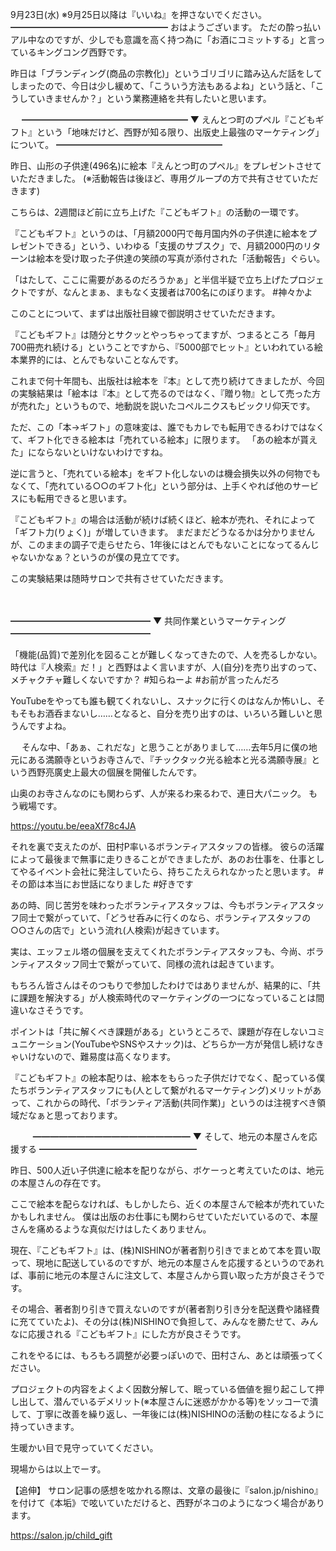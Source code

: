 9月23日(水) ※9月25日以降は『いいね』を押さないでください。
━━━━━━━━━━━━━━━━━━
おはようございます。
ただの酔っ払いアル中なのですが、少しでも意識を高く持つ為に「お酒にコミットする」と言っているキングコング西野です。

昨日は「ブランディング(商品の宗教化)」というゴリゴリに踏み込んだ話をしてしまったので、今日は少し緩めて、「こういう方法もあるよね」という話と、「こうしていきませんか？」という業務連絡を共有したいと思います。

　
━━━━━━━━━━━━━━━━━━━
▼ えんとつ町のプペル『こどもギフト』という「地味だけど、西野が知る限り、出版史上最強のマーケティング」について。
━━━━━━━━━━━━━━━━━━━

昨日、山形の子供達(496名)に絵本『えんとつ町のプペル』をプレゼントさせていただきました。
(※活動報告は後ほど、専用グループの方で共有させていただきます)

こちらは、2週間ほど前に立ち上げた『こどもギフト』の活動の一環です。

『こどもギフト』というのは、「月額2000円で毎月国内外の子供達に絵本をプレゼントできる」という、いわゆる「支援のサブスク」で、月額2000円のリターンは絵本を受け取った子供達の笑顔の写真が添付された「活動報告」ぐらい。

「はたして、ここに需要があるのだろうかぁ」と半信半疑で立ち上げたプロジェクトですが、なんとまぁ、まもなく支援者は700名にのぼります。
#神々かよ

このことについて、まずは出版社目線で御説明させていただきます。

『こどもギフト』は随分とサクッとやっちゃってますが、つまるところ「毎月700冊売れ続ける」ということですから、『5000部でヒット』といわれている絵本業界的には、とんでもないことなんです。

これまで何十年間も、出版社は絵本を『本』として売り続けてきましたが、今回の実験結果は「絵本は『本』として売るのではなく、『贈り物』として売った方が売れた」というもので、地動説を説いたコペルニクスもビックリ仰天です。

ただ、この「本→ギフト」の意味変は、誰でもカレでも転用できるわけではなくて、ギフト化できる絵本は「売れている絵本」に限ります。
「あの絵本が貰えた」にならないといけないわけですね。

逆に言うと、「売れている絵本」をギフト化しないのは機会損失以外の何物でもなくて、「売れている○○のギフト化」という部分は、上手くやれば他のサービスにも転用できると思います。

『こどもギフト』の場合は活動が続けば続くほど、絵本が売れ、それによって「ギフト力(りょく)」が増していきます。
まだまだどうなるかは分かりませんが、このままの調子で走らせたら、1年後にはとんでもないことになってるんじゃないかなぁ？というのが僕の見立てです。

この実験結果は随時サロンで共有させていただきます。

　

━━━━━━━━━━━━━━━━
▼ 共同作業というマーケティング
━━━━━━━━━━━━━━━━

「機能(品質)で差別化を図ることが難しくなってきたので、人を売るしかない。時代は『人検索』だ！」と西野はよく言いますが、人(自分)を売り出すのって、メチャクチャ難しくないですか？
#知らねーよ
#お前が言ったんだろ

YouTubeをやっても誰も観てくれないし、スナックに行くのはなんか怖いし、そもそもお酒呑まないし……となると、自分を売り出すのは、いろいろ難しいと思うんですよね。

　
そんな中、「あぁ、これだな」と思うことがありまして……去年5月に僕の地元にある満願寺というお寺さんで、『チックタック光る絵本と光る満願寺展』という西野亮廣史上最大の個展を開催したんです。

山奥のお寺さんなのにも関わらず、人が来るわ来るわで、連日大パニック。
もう戦場です。

https://youtu.be/eeaXf78c4JA

それを裏で支えたのが、田村P率いるボランティアスタッフの皆様。
彼らの活躍によって最後まで無事に走りきることができましたが、あのお仕事を、仕事としてやるイベント会社に発注していたら、持ちこたえられなかったと思います。
#その節は本当にお世話になりました
#好きです

あの時、同じ苦労を味わったボランティアスタッフは、今もボランティアスタッフ同士で繋がっていて、「どうせ呑みに行くのなら、ボランティアスタッフの○○さんの店で」という流れ(人検索)が起きています。

実は、エッフェル塔の個展を支えてくれたボランティアスタッフも、今尚、ボランティアスタッフ同士で繋がっていて、同様の流れは起きています。

もちろん皆さんはそのつもりで参加したわけではありませんが、結果的に、「共に課題を解決する」が人検索時代のマーケティングの一つになっていることは間違いなさそうです。

ポイントは「共に解くべき課題がある」というところで、課題が存在しないコミュニケーション(YouTubeやSNSやスナック)は、どちらか一方が発信し続けなきゃいけないので、難易度は高くなります。

『こどもギフト』の絵本配りは、絵本をもらった子供だけでなく、配っている僕たちボランティアスタッフにも(人として繋がれるマーケティング)メリットがあって、これからの時代、「ボランティア活動(共同作業)」というのは注視すべき領域だなぁと思っております。

　
　
━━━━━━━━━━━━━━━━━━
▼ そして、地元の本屋さんを応援する
━━━━━━━━━━━━━━━━━━

昨日、500人近い子供達に絵本を配りながら、ボケーっと考えていたのは、地元の本屋さんの存在です。

ここで絵本を配らなければ、もしかしたら、近くの本屋さんで絵本が売れていたかもしれません。
僕は出版のお仕事にも関わらせていただいているので、本屋さんを痛めるような真似だけはしたくありません。

現在、『こどもギフト』は、(株)NISHINOが著者割り引きでまとめて本を買い取って、現地に配送しているのですが、地元の本屋さんを応援するというのであれば、事前に地元の本屋さんに注文して、本屋さんから買い取った方が良さそうです。

その場合、著者割り引きで買えないのですが(著者割り引き分を配送費や諸経費に充てていたよ)、その分は(株)NISHINOで負担して、みんなを勝たせて、みんなに応援される『こどもギフト』にした方が良さそうです。

これをやるには、もろもろ調整が必要っぽいので、田村さん、あとは頑張ってください。

プロジェクトの内容をよくよく因数分解して、眠っている価値を掘り起こして押し出して、潜んでいるデメリット(※本屋さんに迷惑がかかる等)をソッコーで潰して、丁寧に改善を繰り返し、一年後には(株)NISHINOの活動の柱になるように持っていきます。

生暖かい目で見守っていてください。

現場からは以上でーす。

【追伸】
サロン記事の感想を呟かれる際は、文章の最後に『salon.jp/nishino』を付けて《本垢》で呟いていただけると、西野がネコのようになつく場合があります。

https://salon.jp/child_gift
